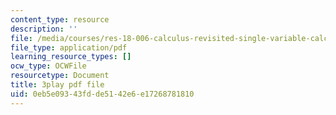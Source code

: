 ```yaml
---
content_type: resource
description: ''
file: /media/courses/res-18-006-calculus-revisited-single-variable-calculus-fall-2010/0eb5e09343fdde5142e6e17268781810_iM4DRgFqPso.pdf
file_type: application/pdf
learning_resource_types: []
ocw_type: OCWFile
resourcetype: Document
title: 3play pdf file
uid: 0eb5e093-43fd-de51-42e6-e17268781810
---
```

